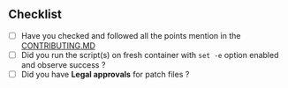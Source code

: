 ## Checklist
<!--- Goto Preview tab for better readability -->
<!--- Go over all the following points, and put an `x` in all the boxes that apply. -->
<!--- If you're unsure about any of these, don't hesitate to ask. We're here to help! -->
- [ ] Have you checked and followed all the points mention in the [CONTRIBUTING.MD](https://github.com/ppc64le/build-scripts/blob/master/CONTRIBUTING.md)
- [ ] Did you run the script(s) on fresh container with `set -e` option enabled and observe success ?
- [ ] Did you have **Legal approvals** for patch files ? 
